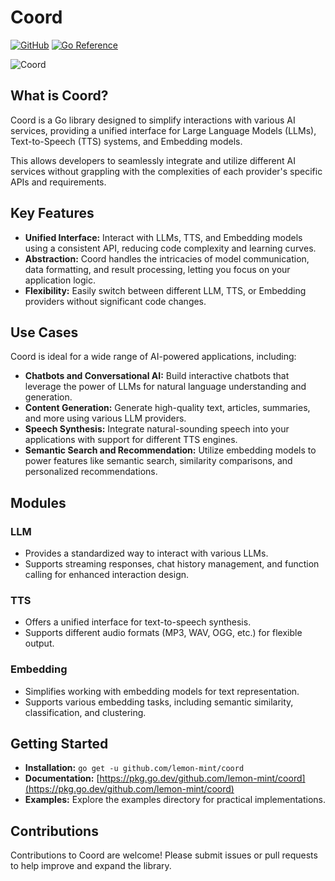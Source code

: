 # Coord

[![GitHub](https://img.shields.io/github/license/lemon-mint/coord?style=for-the-badge)](https://github.com/lemon-mint/coord/blob/main/LICENSE)
[![Go Reference](https://img.shields.io/badge/go-reference-%23007d9c?style=for-the-badge&logo=go)](https://pkg.go.dev/github.com/lemon-mint/coord)

![Coord](https://github.com/lemon-mint/coord/assets/55233766/59c5db0a-f496-4c34-9838-a321bac7a8b4)

## What is Coord?

Coord is a Go library designed to simplify interactions with various AI services, providing a unified interface for Large Language Models (LLMs), Text-to-Speech (TTS) systems, and Embedding models.

This allows developers to seamlessly integrate and utilize different AI services without grappling with the complexities of each provider's specific APIs and requirements.

## Key Features

- **Unified Interface:**  Interact with LLMs, TTS, and Embedding models using a consistent API, reducing code complexity and learning curves.
- **Abstraction:**  Coord handles the intricacies of model communication, data formatting, and result processing, letting you focus on your application logic.
- **Flexibility:**  Easily switch between different LLM, TTS, or Embedding providers without significant code changes.

## Use Cases

Coord is ideal for a wide range of AI-powered applications, including:

- **Chatbots and Conversational AI:** Build interactive chatbots that leverage the power of LLMs for natural language understanding and generation.
- **Content Generation:** Generate high-quality text, articles, summaries, and more using various LLM providers.
- **Speech Synthesis:**  Integrate natural-sounding speech into your applications with support for different TTS engines.
- **Semantic Search and Recommendation:**  Utilize embedding models to power features like semantic search, similarity comparisons, and personalized recommendations.

## Modules

### LLM

- Provides a standardized way to interact with various LLMs.
- Supports streaming responses, chat history management, and function calling for enhanced interaction design.

### TTS

- Offers a unified interface for text-to-speech synthesis.
- Supports different audio formats (MP3, WAV, OGG, etc.) for flexible output.

### Embedding

- Simplifies working with embedding models for text representation.
- Supports various embedding tasks, including semantic similarity, classification, and clustering.

## Getting Started

- **Installation:** `go get -u github.com/lemon-mint/coord`
- **Documentation:** [https://pkg.go.dev/github.com/lemon-mint/coord](https://pkg.go.dev/github.com/lemon-mint/coord)
- **Examples:** Explore the examples directory for practical implementations.

## Contributions

Contributions to Coord are welcome!  Please submit issues or pull requests to help improve and expand the library.
